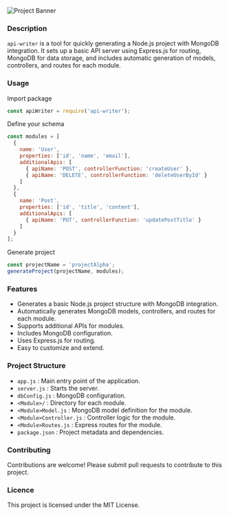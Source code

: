 
![Project Banner](https://balaji-alpha.vercel.app/img/apiwriterIcon.png)


### Description

`api-writer` is a tool for quickly generating a Node.js project with MongoDB integration. It sets up a basic API server using Express.js for routing, MongoDB for data storage, and includes automatic generation of models, controllers, and routes for each module.

### Usage

Import package

```javascript
const apiWriter = require('api-writer');
```
Define your schema

```javascript
const modules = [
  {
    name: 'User',
    properties: ['id', 'name', 'email'],
    additionalApis: [
      { apiName: 'POST', controllerFunction: 'createUser' },
      { apiName: 'DELETE', controllerFunction: 'deleteUserById' }
    ]
  },
  {
    name: 'Post',
    properties: ['id', 'title', 'content'],
    additionalApis: [
      { apiName: 'PUT', controllerFunction: 'updatePostTitle' }
    ]
  }
];
```
Generate project

``` javascript 
const projectName = 'projectAlpha';
generateProject(projectName, modules);
```


### Features

- Generates a basic Node.js project structure with MongoDB integration.
- Automatically generates MongoDB models, controllers, and routes for each module.
- Supports additional APIs for modules.
- Includes MongoDB configuration.
- Uses Express.js for routing.
- Easy to customize and extend.

### Project Structure

 - `app.js` : Main entry point of the application.
 - `server.js` : Starts the server.
 - `dbConfig.js` : MongoDB configuration.
 - `<Module>/` : Directory for each module.
 - `<Module>Model.js` : MongoDB model definition for the module.
 - `<Module>Controller.js` : Controller logic for the module.
 - `<Module>Routes.js` : Express routes for the module.
 - `package.json` : Project metadata and dependencies.

### Contributing
Contributions are welcome! Please submit pull requests to contribute to this project.

### Licence
This project is licensed under the MIT License.


